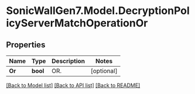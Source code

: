 # SonicWallGen7.Model.DecryptionPolicyServerMatchOperationOr

## Properties

Name | Type | Description | Notes
------------ | ------------- | ------------- | -------------
**Or** | **bool** | OR. | [optional] 

[[Back to Model list]](../README.md#documentation-for-models) [[Back to API list]](../README.md#documentation-for-api-endpoints) [[Back to README]](../README.md)

